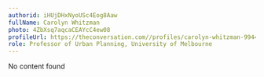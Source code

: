 ```yaml
---
authorid: iHUjDHxNyoUSc4Eog8Aaw
fullName: Carolyn Whitzman
photo: 4ZbXsq7aqcaCEAYcC4ew08
profileUrl: https://theconversation.com//profiles/carolyn-whitzman-9944
role: Professor of Urban Planning, University of Melbourne
---
```

No content found